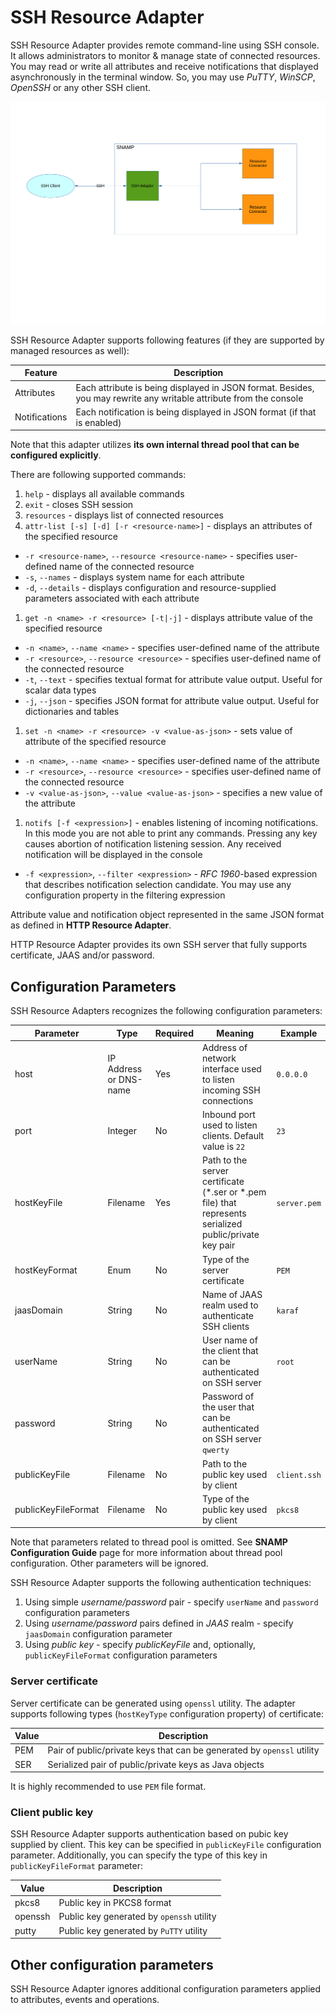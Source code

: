 SSH Resource Adapter
====
SSH Resource Adapter provides remote command-line using SSH console. It allows administrators to monitor & manage state of connected resources. You may read or write all attributes and receive notifications that displayed asynchronously in the terminal window. So, you may use _PuTTY_, _WinSCP_, _OpenSSH_ or any other SSH client.

![Communication Scheme](ssh-adapter.png)

SSH Resource Adapter supports following features (if they are supported by managed resources as well):

Feature | Description
---- | ----
Attributes | Each attribute is being displayed in JSON format. Besides, you may rewrite any writable attribute from the console
Notifications | Each notification is being displayed in JSON format (if that is enabled)

Note that this adapter utilizes **its own internal thread pool that can be configured explicitly**.

There are following supported commands:

1. `help` - displays all available commands
1. `exit` - closes SSH session
1. `resources` - displays list of connected resources
1. `attr-list [-s] [-d] [-r <resource-name>]` - displays an attributes of the specified resource
  - `-r <resource-name>`, `--resource <resource-name>` - specifies user-defined name of the connected resource
  - `-s`, `--names` - displays system name for each attribute
  - `-d`, `--details` - displays configuration and resource-supplied parameters associated with each attribute
1. `get -n <name> -r <resource> [-t|-j]` - displays attribute value of the specified resource
  - `-n <name>`, `--name <name>` - specifies user-defined name of the attribute
  - `-r <resource>`, `--resource <resource>` - specifies user-defined name of the connected resource
  - `-t`, `--text` - specifies textual format for attribute value output. Useful for scalar data types
  - `-j`, `--json` - specifies JSON format for attribute value output. Useful for dictionaries and tables
1. `set -n <name> -r <resource> -v <value-as-json>` - sets value of attribute of the specified resource
  - `-n <name>`, `--name <name>` - specifies user-defined name of the attribute
  - `-r <resource>`, `--resource <resource>` - specifies user-defined name of the connected resource
  - `-v <value-as-json>`, `--value <value-as-json>` - specifies a new value of the attribute
1. `notifs [-f <expression>]` - enables listening of incoming notifications. In this mode you are not able to print any commands. Pressing any key causes abortion of notification listening session. Any received notification will be displayed in the console
  - `-f <expression>`, `--filter <expression>` - _RFC 1960_-based expression that describes notification selection candidate. You may use any configuration property in the filtering expression

Attribute value and notification object represented in the same JSON format as defined in **HTTP Resource Adapter**.

HTTP Resource Adapter provides its own SSH server that fully supports certificate, JAAS and/or password.

## Configuration Parameters
SSH Resource Adapters recognizes the following configuration parameters:

Parameter | Type | Required | Meaning | Example
---- | ---- | ---- | ---- | ----
host | IP Address or DNS-name | Yes | Address of network interface used to listen incoming SSH connections | `0.0.0.0`
port | Integer | No | Inbound port used to listen clients. Default value is `22` | `23`
hostKeyFile | Filename | Yes | Path to the server certificate (*.ser or *.pem file) that represents serialized public/private key pair | `server.pem`
hostKeyFormat | Enum | No | Type of the server certificate | `PEM`
jaasDomain | String | No | Name of JAAS realm used to authenticate SSH clients | `karaf`
userName | String | No | User name of the client that can be authenticated on SSH server | `root`
password | String | No | Password of the user that can be authenticated on SSH server `qwerty`
publicKeyFile | Filename | No | Path to the public key used by client| `client.ssh`
publicKeyFileFormat | Filename | No | Type of the public key used by client | `pkcs8`

Note that parameters related to thread pool is omitted. See **SNAMP Configuration Guide** page for more information about thread pool configuration. Other parameters will be ignored.

SSH Resource Adapter supports the following authentication techniques:

1. Using simple _username/password_ pair - specify `userName` and `password` configuration parameters
1. Using _username/password_ pairs defined in _JAAS_ realm - specify `jaasDomain` configuration parameter
1. Using _public key_ - specify _publicKeyFile_ and, optionally, `publicKeyFileFormat` configuration parameters

### Server certificate
Server certificate can be generated using `openssl` utility. The adapter supports following types (`hostKeyType` configuration property) of certificate:

Value | Description
---- | ----
PEM | Pair of public/private keys that can be generated by `openssl` utility
SER | Serialized pair of public/private keys as Java objects

It is highly recommended to use `PEM` file format.

### Client public key
SSH Resource Adapter supports authentication based on pubic key supplied by client. This key can be specified in `publicKeyFile` configuration parameter. Additionally, you can specify the type of this key in `publicKeyFileFormat` parameter:

Value | Description
---- | ----
pkcs8 | Public key in PKCS8 format
openssh | Public key generated by `openssh` utility
putty | Public key generated by `PuTTY` utility

## Other configuration parameters
SSH Resource Adapter ignores additional configuration parameters applied to attributes, events and operations.

